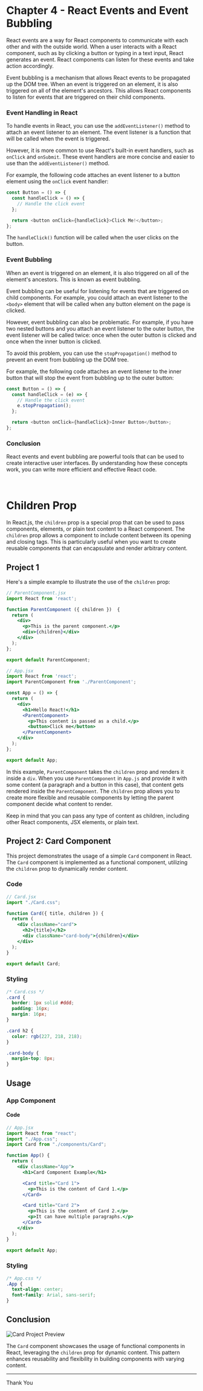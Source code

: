 # Chapter 4 - React Events and Event Bubbling

React events are a way for React components to communicate with each other and with the outside world. When a user interacts with a React component, such as by clicking a button or typing in a text input, React generates an event. React components can listen for these events and take action accordingly.

Event bubbling is a mechanism that allows React events to be propagated up the DOM tree. When an event is triggered on an element, it is also triggered on all of the element's ancestors. This allows React components to listen for events that are triggered on their child components.

### Event Handling in React

To handle events in React, you can use the `addEventListener()` method to attach an event listener to an element. The event listener is a function that will be called when the event is triggered.

However, it is more common to use React's built-in event handlers, such as `onClick` and `onSubmit`. These event handlers are more concise and easier to use than the `addEventListener()` method.

For example, the following code attaches an event listener to a button element using the `onClick` event handler:

```javascript
const Button = () => {
  const handleClick = () => {
    // Handle the click event
  };

  return <button onClick={handleClick}>Click Me!</button>;
};
```

The `handleClick()` function will be called when the user clicks on the button.

### Event Bubbling

When an event is triggered on an element, it is also triggered on all of the element's ancestors. This is known as event bubbling.

Event bubbling can be useful for listening for events that are triggered on child components. For example, you could attach an event listener to the `<body>` element that will be called when any button element on the page is clicked.

However, event bubbling can also be problematic. For example, if you have two nested buttons and you attach an event listener to the outer button, the event listener will be called twice: once when the outer button is clicked and once when the inner button is clicked.

To avoid this problem, you can use the `stopPropagation()` method to prevent an event from bubbling up the DOM tree.

For example, the following code attaches an event listener to the inner button that will stop the event from bubbling up to the outer button:

```javascript
const Button = () => {
  const handleClick = (e) => {
    // Handle the click event
    e.stopPropagation();
  };

  return <button onClick={handleClick}>Inner Button</button>;
};
```

### Conclusion

React events and event bubbling are powerful tools that can be used to create interactive user interfaces. By understanding how these concepts work, you can write more efficient and effective React code.

<br>

# Children Prop

In React.js, the `children` prop is a special prop that can be used to pass components, elements, or plain text content to a React component. The `children` prop allows a component to include content between its opening and closing tags. This is particularly useful when you want to create reusable components that can encapsulate and render arbitrary content.

## Project 1
Here's a simple example to illustrate the use of the `children` prop:

```jsx
// ParentComponent.jsx
import React from 'react';

function ParentComponent ({ children })  {
  return (
    <div>
      <p>This is the parent component.</p>
      <div>{children}</div>
    </div>
  );
};

export default ParentComponent;
```

```jsx
// App.jsx
import React from 'react';
import ParentComponent from './ParentComponent';

const App = () => {
  return (
    <div>
      <h1>Hello React!</h1>
      <ParentComponent>
        <p>This content is passed as a child.</p>
        <button>Click me</button>
      </ParentComponent>
    </div>
  );
};

export default App;
```

In this example, `ParentComponent` takes the `children` prop and renders it inside a `div`. When you use `ParentComponent` in `App.js` and provide it with some content (a paragraph and a button in this case), that content gets rendered inside the `ParentComponent`. The `children` prop allows you to create more flexible and reusable components by letting the parent component decide what content to render.

Keep in mind that you can pass any type of content as children, including other React components, JSX elements, or plain text.




## Project 2: Card Component

This project demonstrates the usage of a simple `Card` component in React. The `Card` component is implemented as a functional component, utilizing the `children` prop to dynamically render content.

### Code

```jsx
// Card.jsx
import "./Card.css";

function Card({ title, children }) {
  return (
    <div className="card">
      <h2>{title}</h2>
      <div className="card-body">{children}</div>
    </div>
  );
}

export default Card;
```

### Styling

```css
/* Card.css */
.card {
  border: 1px solid #ddd;
  padding: 16px;
  margin: 16px;
}

.card h2 {
  color: rgb(227, 218, 218);
}

.card-body {
  margin-top: 8px;
}
```

## Usage

### App Component

#### Code

```jsx
// App.jsx
import React from "react";
import "./App.css";
import Card from "./components/Card";

function App() {
  return (
    <div className="App">
      <h1>Card Component Example</h1>

      <Card title="Card 1">
        <p>This is the content of Card 1.</p>
      </Card>

      <Card title="Card 2">
        <p>This is the content of Card 2.</p>
        <p>It can have multiple paragraphs.</p>
      </Card>
    </div>
  );
}

export default App;
```

### Styling

```css
/* App.css */
.App {
  text-align: center;
  font-family: Arial, sans-serif;
}
```

## Conclusion
![Card Project Preview](https://github.com/AmanKumarSinhaGitHub/React-Js-Full-Course/assets/65329366/93a5fd1a-29de-4c74-965a-831ba1de50da)

The `Card` component showcases the usage of functional components in React, leveraging the `children` prop for dynamic content. This pattern enhances reusability and flexibility in building components with varying content.

---

Thank You